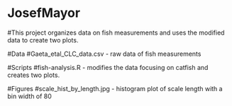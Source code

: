 # JosefMayor

#This project organizes data on fish measurements and uses the modified data to create two plots.

#Data
#Gaeta_etal_CLC_data.csv - raw data of fish measurements

#Scripts
#fish-analysis.R - modifies the data focusing on catfish and creates two plots.

#Figures
#scale_hist_by_length.jpg - histogram plot of scale length with a bin width of 80

